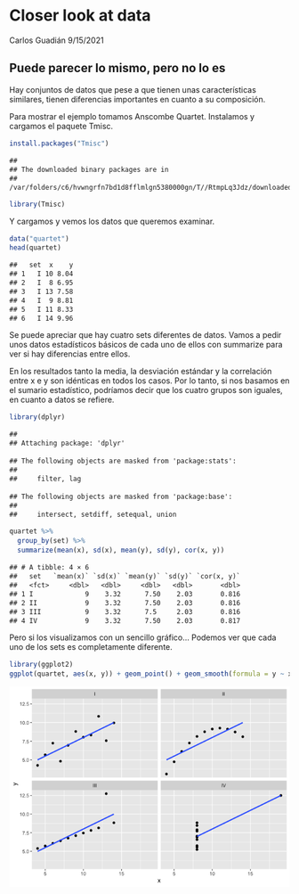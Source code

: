 Closer look at data
================
Carlos Guadián
9/15/2021

## Puede parecer lo mismo, pero no lo es

Hay conjuntos de datos que pese a que tienen unas características
similares, tienen diferencias importantes en cuanto a su composición.

Para mostrar el ejemplo tomamos Anscombe Quartet. Instalamos y cargamos
el paquete Tmisc.

``` r
install.packages("Tmisc")
```

    ## 
    ## The downloaded binary packages are in
    ##  /var/folders/c6/hvwngrfn7bd1d8fflmlgn5380000gn/T//RtmpLq3Jdz/downloaded_packages

``` r
library(Tmisc)
```

Y cargamos y vemos los datos que queremos examinar.

``` r
data("quartet")
head(quartet)
```

    ##   set  x    y
    ## 1   I 10 8.04
    ## 2   I  8 6.95
    ## 3   I 13 7.58
    ## 4   I  9 8.81
    ## 5   I 11 8.33
    ## 6   I 14 9.96

Se puede apreciar que hay cuatro sets diferentes de datos. Vamos a pedir
unos datos estadísticos básicos de cada uno de ellos con summarize para
ver si hay diferencias entre ellos.

En los resultados tanto la media, la desviación estándar y la
correlación entre x e y son idénticas en todos los casos. Por lo tanto,
si nos basamos en el sumario estadístico, podríamos decir que los cuatro
grupos son iguales, en cuanto a datos se refiere.

``` r
library(dplyr)
```

    ## 
    ## Attaching package: 'dplyr'

    ## The following objects are masked from 'package:stats':
    ## 
    ##     filter, lag

    ## The following objects are masked from 'package:base':
    ## 
    ##     intersect, setdiff, setequal, union

``` r
quartet %>% 
  group_by(set) %>% 
  summarize(mean(x), sd(x), mean(y), sd(y), cor(x, y))
```

    ## # A tibble: 4 × 6
    ##   set   `mean(x)` `sd(x)` `mean(y)` `sd(y)` `cor(x, y)`
    ##   <fct>     <dbl>   <dbl>     <dbl>   <dbl>       <dbl>
    ## 1 I             9    3.32      7.50    2.03       0.816
    ## 2 II            9    3.32      7.50    2.03       0.816
    ## 3 III           9    3.32      7.5     2.03       0.816
    ## 4 IV            9    3.32      7.50    2.03       0.817

Pero si los visualizamos con un sencillo gráfico… Podemos ver que cada
uno de los sets es completamente diferente.

``` r
library(ggplot2)
ggplot(quartet, aes(x, y)) + geom_point() + geom_smooth(formula = y ~ x, method = lm, se = FALSE) +facet_wrap(~ set)
```

![](Closer-Look-Data_files/figure-gfm/unnamed-chunk-4-1.png)<!-- -->
